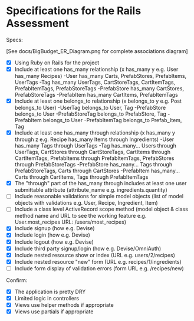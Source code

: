 # Specifications for the Rails Assessment

Specs:

[See docs/BigBudget_ER_Diagram.png for complete associations diagram]

- [x] Using Ruby on Rails for the project
- [x] Include at least one has_many relationship (x has_many y e.g. User has_many Recipes)
    -User has_many Carts, PrefabStores, PrefabItems, UserTags
    -Tag has_many UserTags, CartStoreTags, CartItemTags, PrefabItemTags,           PrefabStoreTags
    -PrefabStore has_many CartStores, PrefabStoreTags
    -PrefabItem has_many CartItems, PrefabItemTags
- [x] Include at least one belongs_to relationship (x belongs_to y e.g. Post belongs_to User)
    -UserTag belongs_to User, Tag
    -PrefabStore belongs_to User
    -PrefabStoreTag belongs_to PrefabStore, Tag
    -PrefabItem belongs_to User
    -PrefabItemTag belongs_to Prefab_Item, Tag
- [x] Include at least one has_many through relationship (x has_many y through z e.g. Recipe has_many Items through Ingredients)
    -User has_many Tags through UserTags
    -Tag has_many...
        Users through UserTags,
        CartStores through CartStoreTags,
        CartItems through CartItemTags,
        PrefabItems through PrefabItemTags,
        PrefabStores through PrefabStoreTags
    -PrefabStore has_many...
        Tags through PrefabStoreTags,
        Carts through CartStores
    -PrefabItem has_many...
        Carts through CartItems,
        Tags through PrefabItemTags
- [x] The "through" part of the has_many through includes at least one user submittable attribute (attribute_name e.g. ingredients.quantity)
- [ ] Include reasonable validations for simple model objects (list of model objects with validations e.g. User, Recipe, Ingredient, Item)
- [ ] Include a class level ActiveRecord scope method (model object & class method name and URL to see the working feature e.g. User.most_recipes URL: /users/most_recipes)
- [x] Include signup (how e.g. Devise)
- [x] Include login (how e.g. Devise)
- [x] Include logout (how e.g. Devise)
- [x] Include third party signup/login (how e.g. Devise/OmniAuth)
- [x] Include nested resource show or index (URL e.g. users/2/recipes)
- [x] Include nested resource "new" form (URL e.g. recipes/1/ingredients)
- [ ] Include form display of validation errors (form URL e.g. /recipes/new)

Confirm:
- [x] The application is pretty DRY
- [x] Limited logic in controllers
- [x] Views use helper methods if appropriate
- [x] Views use partials if appropriate
